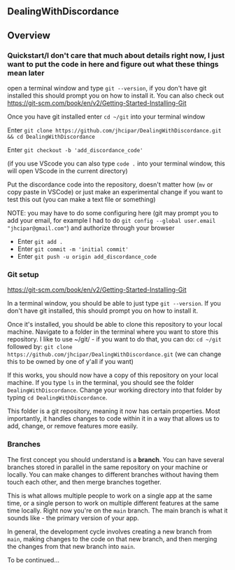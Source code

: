 ## DealingWithDiscordance

## Overview

### Quickstart/I don't care that much about details right now, I just want to put the code in here and figure out what these things mean later

open a terminal window and type `git --version`, if you don't have git installed this should prompt you on how to install it. You can also check out https://git-scm.com/book/en/v2/Getting-Started-Installing-Git

Once you have git installed enter `cd ~/git` into your terminal window

Enter `git clone https://github.com/jhcipar/DealingWithDiscordance.git && cd DealingWithDiscordance`

Enter `git checkout -b 'add_discordance_code'`

(if you use VScode you can also type `code .` into your terminal window, this will open VScode in the current directory)

Put the discordance code into the repository, doesn't matter how (`mv` or copy paste in VSCode) or just make an experimental change if you want to test this out (you can make a text file or something)

NOTE: you may have to do some configuring here (git may prompt you to add your email, for example I had to do `git config --global user.email "jhcipar@gmail.com"`) and authorize through your browser

- Enter `git add .`
- Enter `git commit -m 'initial commit'`
- Enter `git push -u origin add_discordance_code`


### Git setup
https://git-scm.com/book/en/v2/Getting-Started-Installing-Git

In a terminal window, you should be able to just type `git --version`. If you don't have git installed, this should prompt you on how to install it.

Once it's installed, you should be able to clone this repository to your local machine. Navigate to a folder in the terminal where you want to store this repository. I like to use ~/git/ - if you want to do that, you can do:
`cd ~/git`
followed by:
`git clone https://github.com/jhcipar/DealingWithDiscordance.git`
(we can change this to be owned by one of y'all if you want)

If this works, you should now have a copy of this repository on your local machine. If you type `ls` in the terminal, you should see the folder `DealingWithDiscordance`. Change your working directory into that folder by typing `cd DealingWithDiscordance`.

This folder is a git repository, meaning it now has certain properties. Most importantly, it handles changes to code within it in a way that allows us to add, change, or remove features more easily.

### Branches
The first concept you should understand is a **branch**. You can have several branches stored in parallel in the same repository on your machine or locally. You can make changes to different branches without having them touch each other, and then merge branches together.

This is what allows multiple people to work on a single app at the same time, or a single person to work on multiple different features at the same time locally. Right now you're on the `main` branch. The main branch is what it sounds like - the primary version of your app.

In general, the development cycle involves creating a new branch from `main`, making changes to the code on that new branch, and then merging the changes from that new branch into `main`.

To be continued...